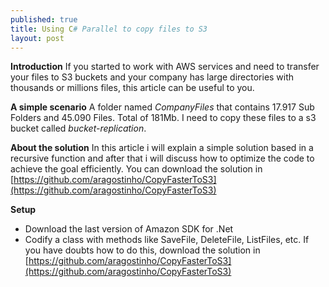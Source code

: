 ```yaml
---
published: true
title: Using C# Parallel to copy files to S3  	
layout: post
---
```

**Introduction**
If you started to work with AWS services and need to transfer your files to S3 buckets and your company has large directories with thousands or millions files, this article can be useful to you.

**A simple scenario**
A folder named *CompanyFiles*  that contains  17.917 Sub Folders and 45.090 Files. Total of 181Mb.
I need to copy these files to a s3 bucket  called  *bucket-replication*.


**About the solution**
In this article i will explain a simple solution based in a recursive function and after that i will discuss how to optimize the code to achieve the goal efficiently. You can download the solution in [https://github.com/aragostinho/CopyFasterToS3](https://github.com/aragostinho/CopyFasterToS3)

**Setup**

* Download the last version of Amazon SDK for .Net
* Codify a class with methods like SaveFile, DeleteFile, ListFiles, etc.  If you have doubts how to do this, download the solution in [https://github.com/aragostinho/CopyFasterToS3](https://github.com/aragostinho/CopyFasterToS3)